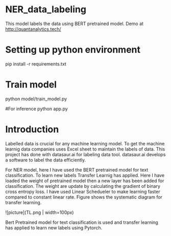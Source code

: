 # NER_data_labeling
This model labels the data using BERT pretrained model.
Demo at http://quantanalytics.tech/
# Setting up python environment 

pip install -r requirements.txt

# Train model 
python model/train_model.py

#For inference
python app.py


# Introduction

Labelled data is crucial for any machine learning model. To get the machine learnig data companies uses Excel sheet to maintain the labels of data. This project has done with datasaur.ai for labeling data tool. datasaur.ai develops a software to label the data efficiently. 

For NER model, here I have used the BERT pretrained model for text classification.  To learn new labels Transfer Learnig has applied. Here I have loaded the weight of pretrained model then a new layer has been added for classification. The weight are update by calculating the gradient of binary cross entropy loss. I have used Linear Schedueler to make learning faster compared to constant linear rate. Figure shows the systematic diagram for transfer learning. 

![picture](TL.png | width=100px)

Bert Pretrained model for text classification is used and transfer learning has applied to learn new labels using Pytorch.
